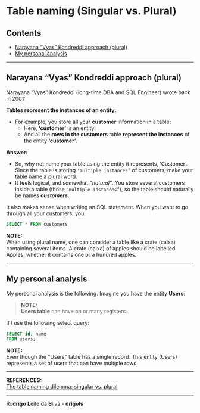 # Table naming (Singular vs. Plural)

## Contents

 - [Narayana “Vyas” Kondreddi approach (plural)](#narayana-approach)
 - [My personal analysis](#rdg-approach)

---

<div id="narayana-approach"></div>

## Narayana “Vyas” Kondreddi approach (plural)

Narayana “Vyas” Kondreddi (long-time DBA and SQL Engineer) wrote back in 2001:

**Tables represent the instances of an entity:**  
 - For example, you store all your **customer** information in a table:
   - Here, **‘customer’** is an entity;
   - And all the **rows in the customers** table **represent the instances** of the entity **‘customer’**.

**Answer:**  
 - So, why not name your table using the entity it represents, ‘Customer’. Since the table is storing `‘multiple instances’` of customers, make your table name a plural word.
 - It feels logical, and somewhat *“natural”*. You store several customers inside a table (those `“multiple instances”`), so the table should naturally be names ***customers***.

It also makes sense when writing an SQL statement. When you want to go through all your customers, you:

```sql
SELECT * FROM customers
```

**NOTE:**  
When using plural name, one can consider a table like a crate (caixa) containing several items. A crate (caixa) of apples should be labelled Apples, whether it contains one or a hundred apples.

---

<div id="rdg-approach"></div>

## My personal analysis

My personal analysis is the following. Imagine you have the entity **Users**:

> **NOTE:**  
> **Users table** can have on or many registers.

If I use the following select query:

```sql
SELECT id, name
FROM users;
```

**NOTE:**  
Even though the "Users" table has a single record. This entity (Users) represents a set of users that can have multiple rows.

---

**REFERENCES:**  
[The table naming dilemma: singular vs. plural](https://medium.com/@fbnlsr/the-table-naming-dilemma-singular-vs-plural-dc260d90aaff)

---

Ro**drigo** **L**eite da **S**ilva - **drigols**
